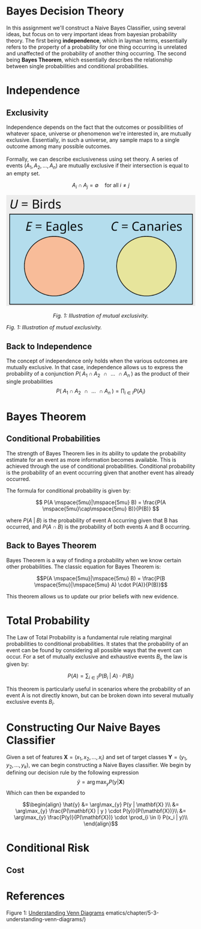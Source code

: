 # Bayes Decision Theory

In this assignment we'll construct a Naive Bayes Classifier, using several ideas, but focus on to very important ideas from bayesian probability theory.
The first being **independence**, which in layman terms, essentially refers to the property of a probability for 
one thing occurring is unrelated and unaffected of the probability of another thing occurring. The second being **Bayes Theorem**,
which essentially describes the relationship between single probabilities and conditional probabilities. 

# Independence
## Exclusivity
Independence depends on the fact that the outcomes or possibilities of whatever space, universe or phenomenon we're interested in, are mutually exclusive. 
Essentially, in such a universe, any sample maps to a single outcome among many possible outcomes.
<br><br>
Formally, we can describe exclusiveness using set theory. A series of events $\big( A_1, A_2, ... , A_n \big)$ are mutually exclusive if their intersection is equal to an empty set.

$$ A_i \cap A_j =  \emptyset \quad \text{for all} \; i \neq j $$

<p align="center">
  <img src="images/img.png" alt="Mutually Exclusive Events">
</p>
<p align="center">
  <em>Fig. 1: Illustration of mutual exclusivity.</em>
</p>

*Fig. 1: Illustration of mutual exclusivity.*

## Back to Independence
The concept of independence only holds when the various outcomes are mutually exclusive. In that case, independence allows us to express the probability of a conjunction $P(\mspace{5mu} A_1  \mspace{5mu} \cap \mspace{5mu}  A_2   \mspace{10mu} \cap \mspace{10mu}  ...   \mspace{10mu} \cap \mspace{5mu}  A_n  \mspace{5mu})$ as the product of their single probabilities
$$P(\mspace{5mu} A_1  \mspace{5mu} \cap \mspace{5mu} A_2  \mspace{10mu} \cap \mspace{10mu}  ...   \mspace{10mu} \cap \mspace{5mu}  A_n  \mspace{5mu}) = \prod_{i \in I} P(A_i) $$

# Bayes Theorem
## Conditional Probabilities
The strength of Bayes Theorem lies in its ability to update the probability estimate for an event as more information becomes available. This is achieved through the use of conditional probabilities. Conditional probability is the probability of an event occurring given that another event has already occurred.

The formula for conditional probability is given by:

$$ P(A \mspace{5mu}|\mspace{5mu} B) = \frac{P(A \mspace{5mu}\cap\mspace{5mu} B)}{P(B)} $$

where $P(A \mspace{5mu}|\mspace{5mu} B)$ is the probability of event A occurring given that B has occurred, and $P(A \mspace{5mu}\cap\mspace{5mu} B)$ is the probability of both events A and B occurring.

## Back to Bayes Theorem
Bayes Theorem is a way of finding a probability when we know certain other probabilities. The classic equation for Bayes Theorem is:

$$P(A \mspace{5mu}|\mspace{5mu} B) = \frac{P(B \mspace{5mu}|\mspace{5mu} A) \cdot P(A)}{P(B)}$$

This theorem allows us to update our prior beliefs with new evidence.

# Total Probability
The Law of Total Probability is a fundamental rule relating marginal probabilities to conditional probabilities. It states that the probability of an event can be found by considering all possible ways that the event can occur. For a set of mutually exclusive and exhaustive events $B_i$, the law is given by:

$$P(A) = \sum_{i \in \mathbb{I}} P(B_i \mspace{5mu}|\mspace{5mu} A) \cdot P(B_i) $$

This theorem is particularly useful in scenarios where the probability of an event A is not directly known, but can be broken down into several mutually exclusive events $B_i$.

# Constructing Our Naive Bayes Classifier
Given a set of features $\mathbf{X} = \big( x_1, x_2, ..., x_i \big)$ and set of target classes $\mathbf{Y} = \big( y_1, y_2, ..., y_k \big)$, we can begin constructing a Naive Bayes classifier.
We begin by defining our decision rule by the following expression
$$\hat{y} = \arg\max_{y} P(y | \mathbf{X} )$$
Which can then be expanded to
```math
\begin{align}
\hat{y} &= \arg\max_{y} P(y | \mathbf{X} )\\
&= \arg\max_{y}  \frac{P(\mathbf{X} | y ) \cdot P(y)}{P(\mathbf{X})}\\
&= \arg\max_{y}  \frac{P(y)}{P(\mathbf{X})}  \cdot \prod_{i \in I} P(x_i | y)\\
\end{align}
```


# Conditional Risk

## Cost

# References 
Figure 1: [Understanding Venn Diagrams](https://louis.pressbooks.pub/finitemathematics/chapter/5-3-understanding-venn-diagrams/)
ematics/chapter/5-3-understanding-venn-diagrams/)